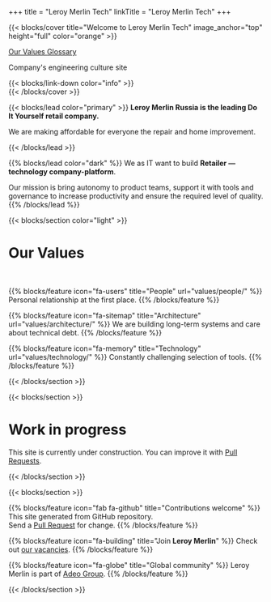 +++
title = "Leroy Merlin Tech"
linkTitle = "Leroy Merlin Tech"
+++

{{< blocks/cover title="Welcome to Leroy Merlin Tech" image_anchor="top" height="full" color="orange" >}}
<div class="mx-auto">
	<a class="btn btn-lg btn-primary mr-3 mb-4" href="values/">
		Our Values <i class="fas fa-gem ml-2"></i> 
	</a>
	<!-- <a class="btn btn-lg btn-secondary mr-3 mb-4" href="https://developers.apigee.lmru.tech/">
		Developer Portal (internal) <i class="fab fa-dev ml-2 "></i>
	</a> -->
	<a class="btn btn-lg btn-info mr-3 mb-4" href="glossary/">
		Glossary <i class="fas fa-journal-whills ml-2 "></i>
	</a>
	<p class="lead mt-5">Company's engineering culture site</p>
	{{< blocks/link-down color="info" >}}
	
</div>
{{< /blocks/cover >}}

{{< blocks/lead color="primary" >}}
**Leroy Merlin Russia is the leading Do It Yourself retail company.**

We are making affordable for everyone the repair and home improvement.

{{< /blocks/lead >}}

{{% blocks/lead color="dark" %}}
We as IT want to build **Retailer — technology company-platform**.

Our mission is bring autonomy to product teams, support it with tools and governance to increase productivity and ensure the required level of quality.
{{% /blocks/lead %}}

{{< blocks/section color="light" >}}

<div class="col-12">
<h1 class="text-center">Our Values</h1><br />
</div>

{{% blocks/feature icon="fa-users" title="People" url="values/people/" %}}
Personal relationship at the first place.
{{% /blocks/feature %}}

{{% blocks/feature icon="fa-sitemap" title="Architecture" url="values/architecture/" %}}
We are building long-term systems and care about technical debt.
{{% /blocks/feature %}}

{{% blocks/feature icon="fa-memory" title="Technology" url="values/technology/" %}}
Сonstantly challenging selection of tools.
{{% /blocks/feature %}}

{{< /blocks/section >}}


{{< blocks/section >}}
<div class="col">
<h1 class="text-center">Work in progress</h1>
<div class="text-center">This site is currently under construction. You can improve it with <a href="https://github.com/adeo/lmru--technology/pulls">Pull Requests</a>.</div>
</div>

{{< /blocks/section >}}



{{< blocks/section >}}

{{% blocks/feature icon="fab fa-github" title="Contributions welcome" %}}
This site generated from GitHub repository. <br /> Send a [Pull Request](https://github.com/adeo/lmru--technology/pulls) for change.
{{% /blocks/feature %}}


{{% blocks/feature icon="fa-building" title="Join **Leroy Merlin**" %}}
Check out [our vacancies](https://hh.ru/search/vacancy?text=%D0%9B%D0%B5%D1%80%D1%83%D0%B0%20%D0%9C%D0%B5%D1%80%D0%BB%D0%B5%D0%BD&search_field=company_name&specialization=1).
{{% /blocks/feature %}}

{{% blocks/feature icon="fa-globe" title="Global community" %}}
Leroy Merlin is part of [Adeo Group](https://www.adeo.com/).
{{% /blocks/feature %}}

{{< /blocks/section >}}